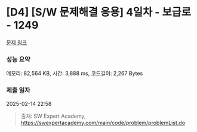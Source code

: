 # [D4] [S/W 문제해결 응용] 4일차 - 보급로 - 1249 

[문제 링크](https://swexpertacademy.com/main/code/problem/problemDetail.do?contestProbId=AV15QRX6APsCFAYD) 

### 성능 요약

메모리: 82,564 KB, 시간: 3,888 ms, 코드길이: 2,267 Bytes

### 제출 일자

2025-02-14 22:58



> 출처: SW Expert Academy, https://swexpertacademy.com/main/code/problem/problemList.do